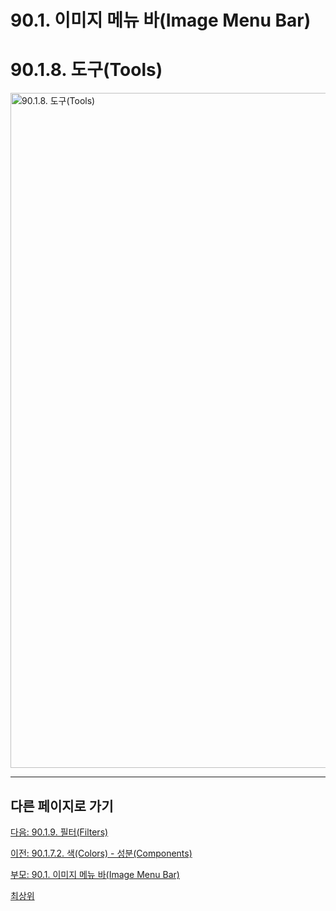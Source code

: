 # 90.1. 이미지 메뉴 바(Image Menu Bar)
# 90.1.8. 도구(Tools)

<img width="1080" alt="90.1.8. 도구(Tools)" environment="MacOS:Sonoma 14.2.1 GIMP 2.10.36" src="https://github.com/wonder13662/gimp/assets/15767104/e7a9601b-01af-44e2-b6c4-ee512d1a884b">

***

## 다른 페이지로 가기

[다음: 90.1.9. 필터(Filters)](./90-01-09-filters.md)

[이전: 90.1.7.2. 색(Colors) - 성분(Components)](./90-01-07-colorsx-02-components.md)

[부모: 90.1. 이미지 메뉴 바(Image Menu Bar)](./90-01-00-image-menu-bar.md)

[최상위](./00-home.md)
